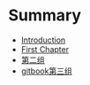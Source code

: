 # Summary

* [Introduction](README.md)
* [First Chapter](chapter1.md)
* [第二组](di-er-zu.md)
* [gitbook第三组](gitbookdi-san-zu.md)

